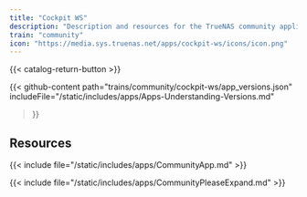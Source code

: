 ```yaml
---
title: "Cockpit WS"
description: "Description and resources for the TrueNAS community application called Cockpit WS."
train: "community"
icon: "https://media.sys.truenas.net/apps/cockpit-ws/icons/icon.png"
---
```


{{< catalog-return-button >}}

{{< github-content 
    path="trains/community/cockpit-ws/app_versions.json"
	includeFile="/static/includes/apps/Apps-Understanding-Versions.md"
>}}

## Resources

{{< include file="/static/includes/apps/CommunityApp.md" >}}

{{< include file="/static/includes/apps/CommunityPleaseExpand.md" >}}
